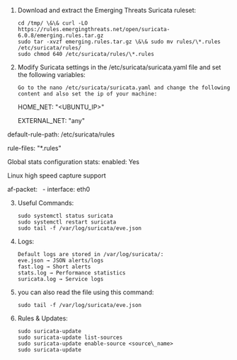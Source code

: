 1. Download and extract the Emerging Threats Suricata ruleset:

       cd /tmp/ \&\& curl -LO https://rules.emergingthreats.net/open/suricata-6.0.8/emerging.rules.tar.gz
       sudo tar -xvzf emerging.rules.tar.gz \&\& sudo mv rules/\*.rules /etc/suricata/rules/
       sudo chmod 640 /etc/suricata/rules/\*.rules



2. Modify Suricata settings in the /etc/suricata/suricata.yaml file and set the following variables:

       Go to the nano /etc/suricata/suricata.yaml and change the following content and also set the ip of your machine:




   HOME\_NET: "<UBUNTU\_IP>"
   
      EXTERNAL\_NET: "any"

default-rule-path: /etc/suricata/rules

rule-files:
   "\*.rules"


Global stats configuration
stats:
enabled: Yes


Linux high speed capture support

af-packet:
  - interface: eth0



3.  Useful Commands:

        sudo systemctl status suricata
        sudo systemctl restart suricata
        sudo tail -f /var/log/suricata/eve.json



4. Logs:

       Default logs are stored in /var/log/suricata/:
       eve.json → JSON alerts/logs
       fast.log → Short alerts
       stats.log → Performance statistics
       suricata.log → Service logs



5. you can also read the file using this command:

       sudo tail -f /var/log/suricata/eve.json
 


6. Rules \& Updates:

       sudo suricata-update
       sudo suricata-update list-sources
       sudo suricata-update enable-source <source\_name>
       sudo suricata-update



